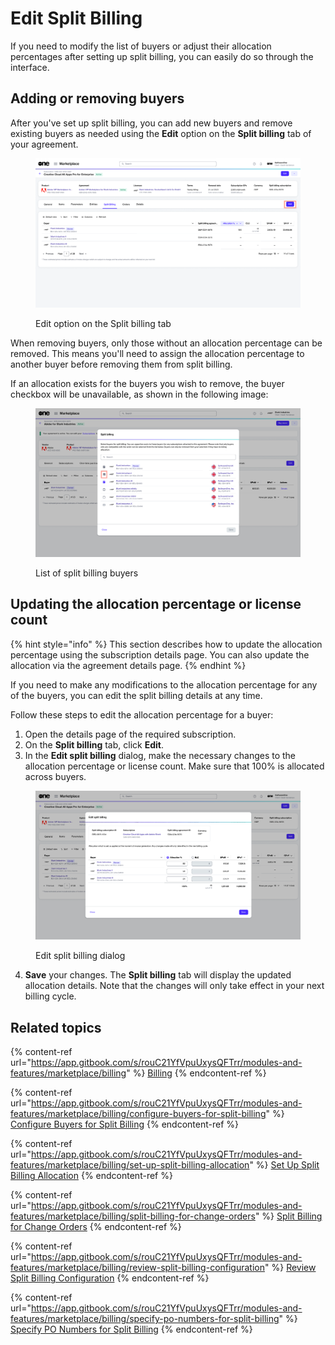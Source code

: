 # Edit Split Billing

If you need to modify the list of buyers or adjust their allocation percentages after setting up split billing, you can easily do so through the interface.

## Adding or removing buyers

After you've set up split billing, you can add new buyers and remove existing buyers as needed using the **Edit** option on the **Split billing** tab of your agreement.&#x20;

<figure><img src="../../../.gitbook/assets/split_billing_edit_option.png" alt=""><figcaption><p>Edit option on the Split billing tab</p></figcaption></figure>

When removing buyers, only those without an allocation percentage can be removed. This means you'll need to assign the allocation percentage to another buyer before removing them from split billing.&#x20;

If an allocation exists for the buyers you wish to remove, the buyer checkbox will be unavailable, as shown in the following image:

<figure><img src="../../../.gitbook/assets/Remove.png" alt=""><figcaption><p>List of split billing buyers</p></figcaption></figure>

## Updating the allocation percentage or license count

{% hint style="info" %}
This section describes how to update the allocation percentage using the subscription details page. You can also update the allocation via the agreement details page.
{% endhint %}

If you need to make any modifications to the allocation percentage for any of the buyers, you can edit the split billing details at any time.

Follow these steps to edit the allocation percentage for a buyer:

1. Open the details page of the required subscription.
2. On the **Split billing** tab, click **Edit**.
3. In the **Edit split billing** dialog, make the necessary changes to the allocation percentage or license count. Make sure that 100% is allocated across buyers.

<figure><img src="../../../.gitbook/assets/Edit split billing.png" alt=""><figcaption><p>Edit split billing dialog</p></figcaption></figure>

4. **Save** your changes. The **Split billing** tab will display the updated allocation details. Note that the changes will only take effect in your next billing cycle.&#x20;

## Related topics

{% content-ref url="https://app.gitbook.com/s/rouC21YfVpuUxysQFTrr/modules-and-features/marketplace/billing" %}
[Billing](https://app.gitbook.com/s/rouC21YfVpuUxysQFTrr/modules-and-features/marketplace/billing)
{% endcontent-ref %}

{% content-ref url="https://app.gitbook.com/s/rouC21YfVpuUxysQFTrr/modules-and-features/marketplace/billing/configure-buyers-for-split-billing" %}
[Configure Buyers for Split Billing](https://app.gitbook.com/s/rouC21YfVpuUxysQFTrr/modules-and-features/marketplace/billing/configure-buyers-for-split-billing)
{% endcontent-ref %}

{% content-ref url="https://app.gitbook.com/s/rouC21YfVpuUxysQFTrr/modules-and-features/marketplace/billing/set-up-split-billing-allocation" %}
[Set Up Split Billing Allocation](https://app.gitbook.com/s/rouC21YfVpuUxysQFTrr/modules-and-features/marketplace/billing/set-up-split-billing-allocation)
{% endcontent-ref %}

{% content-ref url="https://app.gitbook.com/s/rouC21YfVpuUxysQFTrr/modules-and-features/marketplace/billing/split-billing-for-change-orders" %}
[Split Billing for Change Orders](https://app.gitbook.com/s/rouC21YfVpuUxysQFTrr/modules-and-features/marketplace/billing/split-billing-for-change-orders)
{% endcontent-ref %}

{% content-ref url="https://app.gitbook.com/s/rouC21YfVpuUxysQFTrr/modules-and-features/marketplace/billing/review-split-billing-configuration" %}
[Review Split Billing Configuration](https://app.gitbook.com/s/rouC21YfVpuUxysQFTrr/modules-and-features/marketplace/billing/review-split-billing-configuration)
{% endcontent-ref %}

{% content-ref url="https://app.gitbook.com/s/rouC21YfVpuUxysQFTrr/modules-and-features/marketplace/billing/specify-po-numbers-for-split-billing" %}
[Specify PO Numbers for Split Billing](https://app.gitbook.com/s/rouC21YfVpuUxysQFTrr/modules-and-features/marketplace/billing/specify-po-numbers-for-split-billing)
{% endcontent-ref %}
